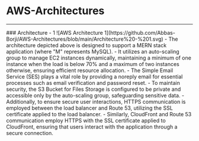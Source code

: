 # AWS-Architectures
<hr>
### Architecture - 1
![AWS Architecture 1](https://github.com/Abbas-Borji/AWS-Architectures/blob/main/Architecture%20-%201.svg)
- The architecture depicted above is designed to support a MERN stack application (where "M" represents MySQL). 
- It utilizes an auto-scaling group to manage EC2 instances dynamically, maintaining a minimum of one instance when the load is below 70% and a maximum of two instances otherwise, ensuring efficient resource allocation. 
- The Simple Email Service (SES) plays a vital role by providing a noreply email for essential processes such as email verification and password reset. 
- To maintain security, the S3 Bucket for Files Storage is configured to be private and accessible only by the auto-scaling group, safeguarding sensitive data.
- Additionally, to ensure secure user interactions, HTTPS communication is employed between the load balancer and Route 53, utilizing the SSL certificate applied to the load balancer. 
- Similarly, CloudFront and Route 53 communication employ HTTPS with the SSL certificate applied to CloudFront, ensuring that users interact with the application through a secure connection.
